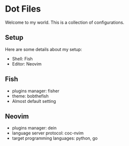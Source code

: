 # Dot Files

Welcome to my world. This is a collection of configurations.

## Setup

Here are some details about my setup:

- Shell: Fish
- Editor: Neovim

## Fish

- plugins manager: fisher
- theme: bobthefish
- Almost default setting

## Neovim

- plugins manager: dein
- language server protocol: coc-nvim
- target programming languages: python, go
